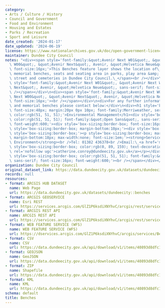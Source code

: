 ```yaml
---
category:
- Arts / Culture / History
- Council and Government
- Food and Environment
- Housing and Estates
- Parks / Recreation
- Sport and Leisure
date_created: '2024-01-17'
date_updated: '2024-06-19'
license: https://www.nationalarchives.gov.uk/doc/open-government-licence/version/3/
maintainer: Dundee City Council
notes: "<div><span style='font-family:&quot;Avenir Next W01&quot;, &quot;Avenir Next\
  \ W00&quot;, &quot;Avenir Next&quot;, Avenir, &quot;Helvetica Neue&quot;, sans-serif;\
  \ font-size:16px;'>This Benches feature layer shows the location of\_ public benches,\
  \ memorial benches, seats and seating area in parks, play area &amp; open space,\
  \ street and cemeteries in Dundee City Council.\_</span><br /></div>\n<div><span\
  \ style='font-family:&quot;Avenir Next W01&quot;, &quot;Avenir Next W00&quot;, &quot;Avenir\
  \ Next&quot;, Avenir, &quot;Helvetica Neue&quot;, sans-serif; font-size:16px;'><br\
  \ /></span></div>\n<div><span style='font-family:&quot;Avenir Next W01&quot;, &quot;Avenir\
  \ Next W00&quot;, &quot;Avenir Next&quot;, Avenir, &quot;Helvetica Neue&quot;, sans-serif;\
  \ font-size:16px;'><br /></span></div>\n<div>For any further information about benches\
  \ and memorial benches please contact below:</div>\n<div><h1 style='box-sizing:border-box;\
  \ font-size:48px; margin:20px 0px 10px; font-family:Merriweather, serif; font-weight:500;\
  \ color:rgb(51, 51, 51);'>Environmental Management</h1><div style='box-sizing:border-box;\
  \ color:rgb(51, 51, 51); font-family:&quot;Open Sans&quot;, sans-serif; font-size:14px;\
  \ font-weight:600;'><div style='box-sizing:border-box; font-size:16px; margin-bottom:15px;'><div\
  \ style='box-sizing:border-box; margin-bottom:10px;'><div style='box-sizing:border-box;'><div\
  \ style='box-sizing:border-box;'><p style='box-sizing:border-box; margin-top:0px;\
  \ margin-bottom:18px; max-width:none; font-size:1em;'><strong>Service Manager -\
  \ Environment</strong><br />Tel: 01382 436378<br />Email:\_<a href='mailto:catherine.conroy@dundeecity.gov.uk'\
  \ style='box-sizing:border-box; color:rgb(0, 89, 159); text-decoration-line:none;'\
  \ rel='nofollow ugc'>catherine.conroy@dundeecity.gov.uk</a></p></div></div></div></div></div><div><span\
  \ style='box-sizing:border-box; color:rgb(51, 51, 51); font-family:&quot;Open Sans&quot;,\
  \ sans-serif; font-size:16px; font-weight:600;'><br /></span></div></div>"
organization: Dundee City Council
original_dataset_link: https://data.dundeecity.gov.uk/datasets/dundeecity::benches
records: null
resources:
- format: ARCGIS HUB DATASET
  name: Web Page
  url: https://data.dundeecity.gov.uk/datasets/dundeecity::benches
- format: ARCGIS GEOSERVICE
  name: Esri REST
  url: https://services.arcgis.com/GlZ1P6ksdiXNYhvC/arcgis/rest/services/Benches_2023_view/FeatureServer/0
- format: ARCGIS REST API
  name: ARCGIS REST API
  url: https://services.arcgis.com/GlZ1P6ksdiXNYhvC/arcgis/rest/services/Benches_2023_view/FeatureServer
- format: WEB FEATURE SERVICE (WFS)
  name: WEB FEATURE SERVICE (WFS)
  url: https://dservices.arcgis.com/GlZ1P6ksdiXNYhvC/arcgis/services/Benches/WFSServer?service=wfs&request=getcapabilities
- format: CSV
  name: CSV
  url: https://data.dundeecity.gov.uk/api/download/v1/items/40893d8dfc1645668fdea49174db4e6c/csv?layers=0
- format: GEOJSON
  name: GeoJSON
  url: https://data.dundeecity.gov.uk/api/download/v1/items/40893d8dfc1645668fdea49174db4e6c/geojson?layers=0
- format: ZIP
  name: Shapefile
  url: https://data.dundeecity.gov.uk/api/download/v1/items/40893d8dfc1645668fdea49174db4e6c/shapefile?layers=0
- format: KML
  name: KML
  url: https://data.dundeecity.gov.uk/api/download/v1/items/40893d8dfc1645668fdea49174db4e6c/kml?layers=0
schema: default
title: Benches
---
```

